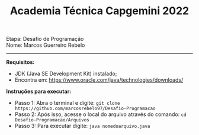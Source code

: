 <h1 align="center"> Academia Técnica Capgemini 2022 </h1> <br />

Etapa: Desafio de Programação <br />
Nome: Marcos Guerreiro Rebelo <br />

*****************************
**Requisitos:** 
  - JDK (Java SE Development Kit) instalado;
  - Encontra em: https://www.oracle.com/java/technologies/downloads/

**Instruções para executar:**
  - Passo 1: Abra o terminal e digite: `git clone https://github.com/marcosrebelo97/Desafio-Programacao`
  - Passo 2: Após isso, acesse o local do arquivo através do comando: `cd Desafio-Programacao/Arquivos`
  - Passo 3: Para executar digite: `java nomedoarquivo.java`
